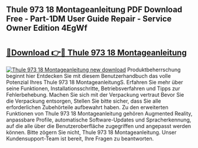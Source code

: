 ## Thule 973 18 Montageanleitung PDF Download Free - Part-1DM User Guide Repair - Service Owner Edition 4EgWf

# <h2><a href="http://df6k5sq.blite.top/?on=Thule+973+18+Montageanleitung">🔗Download 👉🔴 Thule 973 18 Montageanleitung</a></h2>

[![Thule 973 18 Montageanleitung new download](https://i.imgur.com/lujVjoI.png)](http://df6k5sq.blite.top/?on=Thule+973+18+Montageanleitung)
Produktbeherrschung beginnt hier Entdecken Sie mit diesem Benutzerhandbuch das volle Potenzial Ihres Thule 973 18 MontageanleitungS. Erfahren Sie mehr über seine Funktionen, Installationsschritte, Betriebsverfahren und Tipps zur Fehlerbehebung. Machen Sie sich mit der Verpackung vertraut Bevor Sie die Verpackung entsorgen, Stellen Sie bitte sicher, dass Sie alle erforderlichen Zubehörteile aufbewahrt haben. Zu den erweiterten Funktionen von Thule 973 18 Montageanleitung gehören Augmented Reality, anpassbare Profile, automatische Software-Updates und Spracherkennung, auf die alle über die Benutzeroberfläche zugegriffen und angepasst werden können. Bitte zögern Sie nicht, Thule 973 18 Montageanleitung. Unser Kundensupport-Team ist bereit, Ihre Fragen zu beantworten.
